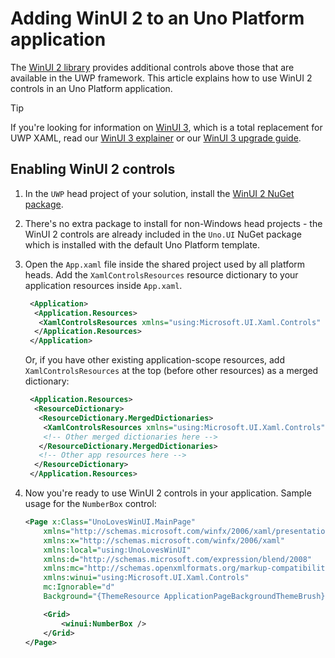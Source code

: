 # Adding WinUI 2 to an Uno Platform application

The [WinUI 2 library](https://docs.microsoft.com/en-us/windows/apps/winui/winui2/) provides additional controls above those that are available in the UWP framework. This article explains how to use WinUI 2 controls in an Uno Platform application.

> [!TIP]
> If you're looking for information on [WinUI 3](https://docs.microsoft.com/en-us/windows/apps/winui/winui3/), which is a total replacement for UWP XAML, read our [WinUI 3 explainer](../uwp-vs-winui3.md) or our [WinUI 3 upgrade guide](../updating-to-winui3.md).

## Enabling WinUI 2 controls

1. In the `UWP` head project of your solution, install the [WinUI 2 NuGet package](https://www.nuget.org/packages/Microsoft.UI.Xaml).
1. There's no extra package to install for non-Windows head projects - the WinUI 2 controls are already included in the `Uno.UI` NuGet package which is installed with the default Uno Platform template.
1. Open the `App.xaml` file inside the shared project used by all platform heads. Add the `XamlControlsResources` resource dictionary to your application resources inside `App.xaml`.

    ```xml
     <Application>
      <Application.Resources>
       <XamlControlsResources xmlns="using:Microsoft.UI.Xaml.Controls" />
      </Application.Resources>
     </Application>
    ```

    Or, if you have other existing application-scope resources, add `XamlControlsResources` at the top (before other resources) as a merged dictionary:

    ```xml
     <Application.Resources>
      <ResourceDictionary>
       <ResourceDictionary.MergedDictionaries>
        <XamlControlsResources xmlns="using:Microsoft.UI.Xaml.Controls" />
        <!-- Other merged dictionaries here -->
       </ResourceDictionary.MergedDictionaries>
       <!-- Other app resources here -->
      </ResourceDictionary>
     </Application.Resources>
    ```

1. Now you're ready to use WinUI 2 controls in your application. Sample usage for the `NumberBox` control:

    ```xml
    <Page x:Class="UnoLovesWinUI.MainPage"
        xmlns="http://schemas.microsoft.com/winfx/2006/xaml/presentation"
        xmlns:x="http://schemas.microsoft.com/winfx/2006/xaml"
        xmlns:local="using:UnoLovesWinUI"
        xmlns:d="http://schemas.microsoft.com/expression/blend/2008"
        xmlns:mc="http://schemas.openxmlformats.org/markup-compatibility/2006"
        xmlns:winui="using:Microsoft.UI.Xaml.Controls"
        mc:Ignorable="d"
        Background="{ThemeResource ApplicationPageBackgroundThemeBrush}">

        <Grid>
            <winui:NumberBox />
        </Grid>
    </Page>
    ```

